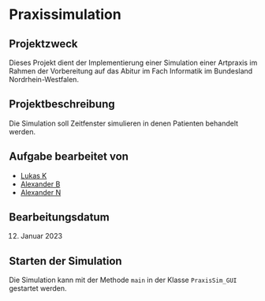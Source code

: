 # Praxissimulation

## Projektzweck

Dieses Projekt dient der Implementierung einer Simulation einer Artpraxis im Rahmen der Vorbereitung auf das Abitur im Fach Informatik im Bundesland Nordrhein-Westfalen.

## Projektbeschreibung

Die Simulation soll Zeitfenster simulieren in denen Patienten behandelt werden.

## Aufgabe bearbeitet von

- [Lukas K](https://github.com/fussel132)
- [Alexander B](https://github.com/alexanderboric)
- [Alexander N](https://github.com/TheRealFloatDev)

## Bearbeitungsdatum

12. Januar 2023

## Starten der Simulation

Die Simulation kann mit der Methode `main` in der Klasse `PraxisSim_GUI` gestartet werden.

